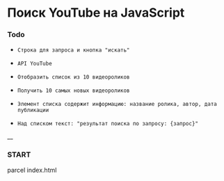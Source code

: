 # Поиск YouTube на JavaScript 

### Todo
-     Cтрока для запроса и кнопка "искать"
-     API YouTube
-     Отобразить список из 10 видеороликов
-     Получить 10 самых новых видеороликов
-     Элемент списка содержит информацию: название ролика, автор, дата публикации
-     Над списком текст: "результат поиска по запросу: {запрос}"

__

### START
parcel index.html

